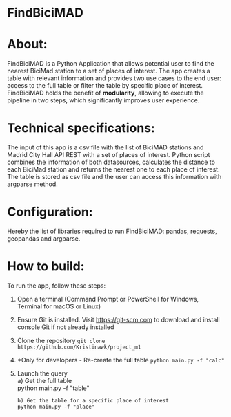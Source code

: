 # FindBiciMAD

# About:
FindBiciMAD is a Python Application that allows potential user to find the nearest BiciMad station to a set of places of interest. The app creates a table with relevant information and provides two use cases to the end user: access to the full table or filter the table by specific place of interest.
FindBiciMAD holds the benefit of **modularity**, allowing to execute the pipeline in two steps, which significantly improves user experience.

# Technical specifications:
The input of this app is a csv file with the list of BiciMAD stations and Madrid City Hall API REST with a set of places of interest. Python script combines the information of both datasources, calculates the distance to each BiciMad station and returns the nearest one to each place of interest. The table is stored as csv file and the user can access this information with argparse method.

# Configuration:
Hereby the list of libraries required to run FindBiciMAD: pandas, requests, geopandas and argparse.

# How to build:
To run the app, follow these steps:

1. Open a terminal (Command Prompt or PowerShell for Windows, Terminal for macOS or Linux)

2. Ensure Git is installed. Visit https://git-scm.com to download and install console Git if not already installed

3. Clone the repository `git clone https://github.com/Kristinawk/project_m1`  

4. *Only for developers - Re-create the full table `python main.py -f "calc"`

5. Launch the query  
   a) Get the full table  
      python main.py -f "table"
      ```  
   b) Get the table for a specific place of interest  
      python main.py -f "place"
      ```